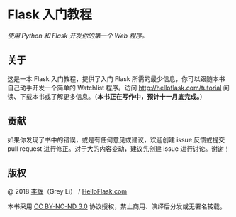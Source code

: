 # Flask 入门教程

*使用 Python 和 Flask 开发你的第一个 Web 程序。*

## 关于

这是一本 Flask 入门教程，提供了入门 Flask 所需的最少信息，你可以跟随本书自己动手开发一个简单的 Watchlist 程序。访问 http://helloflask.com/tutorial 阅读、下载本书或了解更多信息。（**本书正在写作中，预计十一月底完成。**）

## 贡献

如果你发现了书中的错误，或是有任何意见或建议，欢迎创建 issue 反馈或提交 pull request 进行修正。对于大的内容变动，建议先创建 issue 进行讨论。谢谢！

## 版权

@ 2018 [李辉](http://greyli.com)（Grey Li） / [HelloFlask.com](http://helloflask.com)

本书采用 [CC BY-NC-ND 3.0](https://creativecommons.org/licenses/by-nc-nd/3.0/deed.zh) 协议授权，禁止商用、演绎后分发或无署名转载。